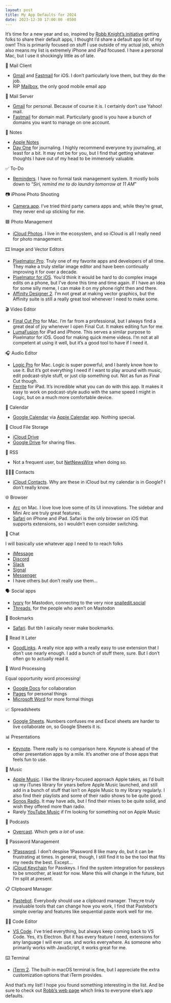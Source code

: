 ```yaml
---
layout: post
title: My App Defaults for 2024
date: 2023-12-30 17:00:00 -0500
---
```


It’s time for a new year and so, inspired by [Robb Knight’s initiative](https://defaults.rknight.me) getting folks to share their default apps, I thought I’d share a default app list of my own! This is primarily focused on stuff I use outside of my actual job, which also means my list is extremely iPhone and iPad focused. I have a personal Mac, but I use it shockingly little as of late. 

<!-- more -->

📨 Mail Client
- [Gmail](https://apps.apple.com/us/app/gmail-email-by-google/id422689480?itsct=apps_box_link&itscg=30200) and [Fastmail](https://apps.apple.com/us/app/fastmail-email-calendar/id931370077?itsct=apps_box_link&itscg=30200) for iOS. I don’t particularly love them, but they do the job.
- RIP [Mailbox](https://www.theverge.com/2015/12/8/9873268/why-dropbox-mailbox-shutdown), the only good mobile email app
 
📮 Mail Server
- [Gmail](https://mail.google.com/) for personal. Because of course it is. I certainly don’t use Yahoo! mail.
- [Fastmail](https://www.fastmail.com) for domain mail. Particularly good is you have a bunch of domains you want to manage on one account.
 
📝 Notes
- [Apple Notes](https://apps.apple.com/us/app/notes/id1110145109?itsct=apps_box_link&itscg=30200)
- [Day One](https://apps.apple.com/us/app/day-one-journal-private-diary/id1044867788?itsct=apps_box_link&itscg=30200) for journaling. I highly recommend everyone try journaling, at least for a bit. It may not be for you, but I find that getting whatever thoughts I have out of my head to be immensely valuable.
 
✅ To-Do
- [Reminders](https://apps.apple.com/us/app/reminders/id1108187841?itsct=apps_box_link&itscg=30200). I have no formal task management system. It mostly boils down to “_Siri, remind me to do laundry tomorrow at 11 AM_”
  
📷 iPhone Photo Shooting
- [Camera.app](https://apps.apple.com/us/app/camera/id1584216193?itsct=apps_box_link&itscg=30200). I’ve tried third party camera apps and, while they’re great, they never end up sticking for me.
 
🟦 Photo Management
- [iCloud Photos](https://apps.apple.com/us/app/photos/id1584215428?itsct=apps_box_link&itscg=30200). I live in the ecosystem, and so iCloud is all I really need for photo management.
 
🎞️ Image and Vector Editors
- [Pixelmator Pro](https://apps.apple.com/us/app/pixelmator-pro/id1289583905?mt=12&itsct=apps_box_link&itscg=30200). Truly one of my favorite apps and developers of all time. They make a truly stellar image editor and have been continually improving it for over a decade.
- [Pixelmator for iOS](https://apps.apple.com/us/app/pixelmator/id924695435?itsct=apps_box_link&itscg=30200). You’d think it would be hard to do complex image edits on a phone, but I’ve done this time and time again. If I have an idea for some silly meme, I can make it on my phone right then and there.
- [Affinity Designer 2](https://apps.apple.com/us/app/affinity-designer-2/id1616831348?mt=12&itsct=apps_box_link&itscg=30200). I’m not great at making vector graphics, but the Affinity suite is still a really great tool whenever I need to make some.
 
🎬 Video Editor
- [Final Cut Pro](https://apps.apple.com/us/app/final-cut-pro/id424389933?mt=12&itsct=apps_box_link&itscg=30200) for Mac. I’m far from a professional, but I always find a great deal of joy whenever I open Final Cut. It makes editing fun for me.
- [LumaFusion](https://apps.apple.com/us/app/lumafusion/id1062022008?itsct=apps_box_link&itscg=30200) for iPad and iPhone. This serves a similar purpose to Pixelmator for iOS. Good for making quick meme videos. I’m not at all competent at using it well, but it’s a good tool to have if I need it.
 
🎧 Audio Editor
- [Logic Pro](https://apps.apple.com/us/app/logic-pro/id634148309?mt=12&itsct=apps_box_link&itscg=30200) for Mac. Logic is super powerful, and I barely know how to use it. But it’s got everything I need if I want to play around with music, edit podcast-style stuff, or just clip something out. Not as fun as Final Cut though.
- [Ferrite](https://apps.apple.com/us/app/ferrite-recording-studio/id1018780185?itsct=apps_box_link&itscg=30200) for iPad. It’s incredible what you can do with this app. It makes it easy to work on podcast-style audio with the same speed I might in Logic, but on a much more comfortable device.
 
📆 Calendar
- [Google Calendar](https://calendar.google.com/) via [Apple Calendar](https://apps.apple.com/us/app/calendar/id1108185179?itsct=apps_box_link&itscg=30200) app. Nothing special.
 
📁 Cloud File Storage
- [iCloud Drive](https://www.icloud.com/iclouddrive)
- [Google Drive](https://drive.google.com/) for sharing files.
 
📖 RSS
- Not a frequent user, but [NetNewsWire](https://apps.apple.com/us/app/netnewswire-rss-reader/id1480640210?itsct=apps_box_link&itscg=30200) when doing so.
 
🙍🏻‍♂️ Contacts
- [iCloud Contacts](https://apps.apple.com/us/app/contacts/id1069512615?itsct=apps_box_link&itscg=30200). Why are these in iCloud but my calendar is in Google? I don’t really know.

🌐 Browser
- [Arc](https://arc.net) on Mac. I love love love some of its UI innovations. The sidebar and Mini Arc are truly great features. 
- [Safari](https://apps.apple.com/us/app/safari/id1146562112?itsct=apps_box_link&itscg=30200) on iPhone and iPad. Safari is the only browser on iOS that supports extensions, so I wouldn’t even consider switching.
 
💬 Chat

I will basically use whatever app I need to to reach folks
- [iMessage](https://apps.apple.com/us/app/messages/id1146560473?itsct=apps_box_link&itscg=30200)
- [Discord](https://discord.com)
- [Slack](https://slack.com)
- [Signal](https://www.signal.org)
- [Messenger](https://www.messenger.com)
- I have others but don’t really use them…
 
🗣️ Social apps
- [Ivory](https://apps.apple.com/us/app/ivory-for-mastodon-by-tapbots/id6444602274?itsct=apps_box_link&itscg=30200) for Mastodon, connecting to the very nice [snailedit.social](https://snailedit.social/about)
- [Threads](https://www.threads.net), for the people who aren’t on Mastodon
 
🔖 Bookmarks
- [Safari](https://apps.apple.com/us/app/safari/id1146562112?itsct=apps_box_link&itscg=30200). But tbh I asically never make bookmarks.
 
📑 Read It Later
- [GoodLinks](https://apps.apple.com/us/app/goodlinks/id1474335294?itsct=apps_box_link&itscg=30200). A really nice app with a really easy to use extension that I don’t use nearly enough. I add a bunch of stuff there, sure. But I don’t often go to actually read it.
 
📜 Word Processing

Equal opportunity word processing!
- [Google Docs](https://docs.google.com/) for collaboration
- [Pages](https://apps.apple.com/us/app/pages/id361309726?itsct=apps_box_link&itscg=30200) for personal things
- [Microsoft Word](https://www.microsoft.com/en-us/microsoft-365/word) for more formal things
 
📈 Spreadsheets
- [Google Sheets](https://sheets.google.com/). Numbers confuses me and Excel sheets are harder to live collaborate on, so Google Sheets it is.
 
📊 Presentations
- [Keynote](https://apps.apple.com/us/app/keynote/id409183694?mt=12&itsct=apps_box_link&itscg=30200). There really is no comparison here. Keynote is ahead of the other presentation apps by a mile. It’s another one of those apps that feels fun to use.

🎵 Music
- [Apple Music](https://apps.apple.com/us/app/apple-music/id1108187390?itsct=apps_box_link&itscg=30200). I like the library-focused approach Apple takes, as I’d built up my iTunes library for years before Apple Music launched, and still add in a bunch of stuff that isn’t on Apple Music to my library regularly. I also find their playlists and some of their radio shows to be quite good.
- [Sonos Radio](https://www.sonos.com/en-us/sonos-radio). It may have ads, but I find their mixes to be quite solid, and wish they offered more than radio.
- Rarely [YouTube Music](https://apps.apple.com/us/app/youtube-music/id1017492454?itsct=apps_box_link&itscg=30200) if I’m looking for something not on Apple Music

🎤 Podcasts
- [Overcast](https://apps.apple.com/us/app/overcast/id888422857?itsct=apps_box_link&itscg=30200). Which gets _a lot_ of use.
 
🔐 Password Management
- [1Password](https://apps.apple.com/us/app/1password-password-manager/id1511601750?itsct=apps_box_link&itscg=30200). I don’t despise 1Password 8 like many do, but it can be frustrating at times. In general, though, I still find it to be the tool that fits my needs the best. Except…
- [iCloud Keychain](https://support.apple.com/guide/iphone/passkeys-passwords-devices-iph82d6721b2/ios) for Passkeys. I find the system integration for passkeys to be smoother, at least for now. Mane this will change in the future, but I’m split at present.
 
📋 Clipboard Manager
- [Pastebot](https://tapbots.com/pastebot/). Everybody should use a clipboard manager. They;re truly invaluable tools that can change how you work, I find that Pastebot’s simple overlay and features like sequential paste work well for me.
 
🧑‍💻 Code Editor
- [VS Code](https://code.visualstudio.com). I’ve tried everything, but always keep coming back to VS Code. Yes, it’s Electron. But it has every feature I need, extensions for any language I will ever use, and works everywhere. As someone who primarily works with JavaScript, it works great for me.
 
⌨️ Terminal
- [iTerm 2](https://iterm2.com). The built-in macOS terminal is fine, but I appreciate the extra customization options that iTerm provides.

And that’s my list! I hope you found something interesting in the list. And be sure to check out [Robb’s web page](https://defaults.rknight.me) which links to everyone else’s app defaults. 

